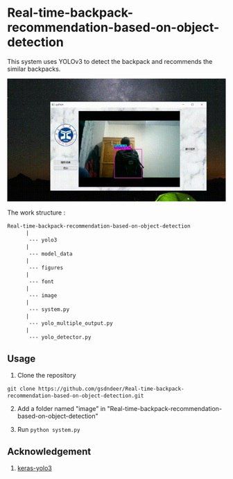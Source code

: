 # Real-time-backpack-recommendation-based-on-object-detection
This system uses YOLOv3 to detect the backpack and recommends the similar backpacks.

<img src="https://github.com/gsdndeer/Real-time-backpack-recommendation-based-on-object-detect/blob/master/figures/demo.gif">

The work structure :
```
Real-time-backpack-recommendation-based-on-object-detection
      |
       --- yolo3
      |
       --- model_data
      |
       --- figures
      |
       --- font
      |
       --- image
      |
       --- system.py
      |
       --- yolo_multiple_output.py
      |
       --- yolo_detector.py
```
## Usage

1. Clone the repository
```
git clone https://github.com/gsdndeer/Real-time-backpack-recommendation-based-on-object-detection.git
```

2. Add a folder named "image" in "Real-time-backpack-recommendation-based-on-object-detection"

3. Run ```python system.py```


## Acknowledgement

1. [keras-yolo3](https://github.com/qqwweee/keras-yolo3)
